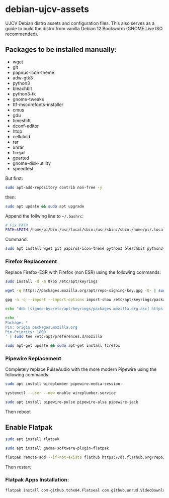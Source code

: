 # debian-ujcv-assets
UJCV Debian distro assets and configuration files. This also serves as a guide to build the distro from vanilla Debian 12 Bookworm (GNOME Live ISO recommended).

## Packages to be installed manually:
- wget
- git
- papirus-icon-theme
- adw-gtk3
- python3
- bleachbit
- python3-tk
- gnome-tweaks
- ttf-mscorefonts-installer
- cmus
- gdu
- timeshift
- dconf-editor
- htop
- celluloid
- rar
- unrar
- firejail
- gparted
- gnome-disk-utility
- speedtest

But first:
```bash
sudo apt-add-repository contrib non-free -y
```
then:

```bash
sudo apt update && sudo apt upgrade
```

Append the follwing line to `~/.bashrc`:  
```bash
# Fix PATH
PATH=$PATH:/home/pi/bin:/usr/local/sbin:/usr/sbin:/sbin:/home/pi/.local/bin:
```

Command:
```sh
sudo apt install wget git papirus-icon-theme python3 bleachbit python3-tk gnome-tweaks ttf-mscorefonts-installer cmus gdu timeshift dconf-editor htop celluloid rar unrar firejail gparted gnome-disk-utility speedtest-cli
```

### Firefox Replacement

Replace Firefox-ESR with Firefox (non ESR) using the following commands:
```bash
sudo install -d -m 0755 /etc/apt/keyrings 
```

```bash
wget -q https://packages.mozilla.org/apt/repo-signing-key.gpg -O- | sudo tee /etc/apt/keyrings/packages.mozilla.org.asc > /dev/null
```

```bash
gpg -n -q --import --import-options import-show /etc/apt/keyrings/packages.mozilla.org.asc | awk '/pub/{getline; gsub(/^ +| +$/,""); if($0 == "35BAA0B33E9EB396F59CA838C0BA5CE6DC6315A3") print "\nThe key fingerprint matches ("$0").\n"; else print "\nVerification failed: the fingerprint ("$0") does not match the expected one.\n"}'
```

```bash
echo "deb [signed-by=/etc/apt/keyrings/packages.mozilla.org.asc] https://packages.mozilla.org/apt mozilla main" | sudo tee -a /etc/apt/sources.list.d/mozilla.list > /dev/null
```

```bash
echo '
Package: *
Pin: origin packages.mozilla.org
Pin-Priority: 1000
' | sudo tee /etc/apt/preferences.d/mozilla 
```

```bash
sudo apt-get update && sudo apt-get install firefox
```

### Pipewire Replacement
Completely replace PulseAudio with the more modern Pipewire using the following commands:

```bash
sudo apt install wireplumber pipewire-media-session-
```

```bash
systemctl --user --now enable wireplumber.service
```

```bash
sudo apt install pipewire-pulse pipewire-alsa pipewire-jack
```

Then reboot

## Enable Flatpak
```bash
sudo apt install flatpak
```

```bash
sudo apt install gnome-software-plugin-flatpak
```

```bash
flatpak remote-add --if-not-exists flathub https://dl.flathub.org/repo/flathub.flatpakrepo
```

Then restart

### Flatpak Apps Installation:
```bash
flatpak install com.github.tchx84.Flatseal com.github.unrud.VideoDownloader io.missioncenter.MissionCenter
```